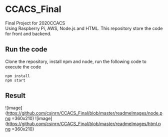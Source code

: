 # CCACS_Final

Final Project for 2020CCACS  
Using Raspberry Pi, AWS, Node.js and HTML. This repository store the code for front and backend. 

## Run the code
Clone the repository, install npm and node, run the following code to execute the code

```
npm install
npm start
```

## Result
![image](https://github.com/csinrn/CCACS_Final/blob/master/readmeImages/node.png =360x210) ![image](https://github.com/csinrn/CCACS_Final/blob/master/readmeImages/html.png =360x210) 
